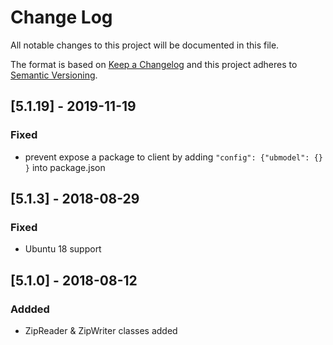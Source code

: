 # Change Log
All notable changes to this project will be documented in this file.

The format is based on [Keep a Changelog](http://keepachangelog.com/)
and this project adheres to [Semantic Versioning](http://semver.org/).

## [5.1.19] - 2019-11-19
### Fixed
 - prevent expose a package to client by adding `"config": {"ubmodel": {} }` into package.json
 
## [5.1.3] - 2018-08-29
### Fixed
- Ubuntu 18 support

## [5.1.0] - 2018-08-12
### Addded
- ZipReader & ZipWriter classes added
